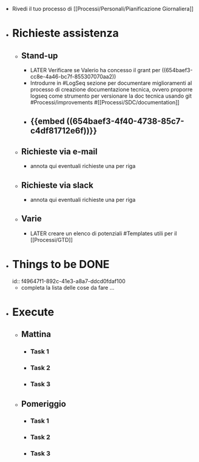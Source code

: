 - Rivedi il tuo processo di [[Processi/Personali/Pianificazione Giornaliera]]
- # Richieste assistenza
	- ## Stand-up
		- LATER Verificare se Valerio ha concesso il grant per ((654baef3-cc8e-4a46-bc7f-855307070aa2))
		- Introdurre in #LogSeq sezione per documentare miglioramenti al processo di creazione documentazione tecnica, ovvero proporre logseq come strumento per versionare la doc tecnica usando git #Processi/improvements #[[Processi/SDC/documentation]]
		- {{embed ((654baef3-4f40-4738-85c7-c4df81712e6f))}}
			-
	- ## Richieste via e-mail
		- annota qui eventuali richieste una per riga
	- ## Richieste via slack
		- annota qui eventuali richieste una per riga
	- ## Varie
		- LATER creare un elenco di potenziali #Templates utili per il [[Processi/GTD]]
- # Things to be DONE
  id:: f49647f1-892c-41e3-a8a7-ddcd0fdaf100
	- completa la lista delle cose da fare ...
- # Execute
	- ## Mattina
		- ### Task 1
		- ### Task 2
		- ### Task 3
	- ## Pomeriggio
		- ### Task 1
		- ### Task 2
		- ### Task 3